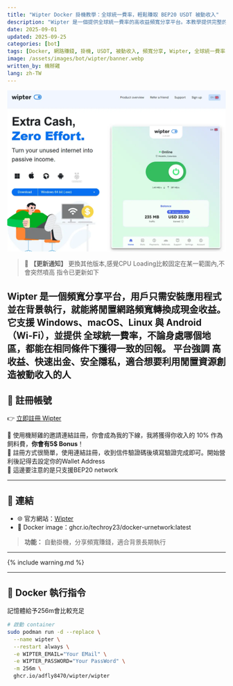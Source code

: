 ```yaml
---
title: "Wipter Docker 掛機教學：全球統一費率，輕鬆賺取 BEP20 USDT 被動收入"
description: "Wipter 是一個提供全球統一費率的高收益頻寬分享平台。本教學提供完整的 Docker 掛機部署指令，教你如何利用閒置頻寬自動賺取 BEP20 USDT，並享有 5 美元註冊獎勵。快速部署 Wipter 節點，打造穩定的被動收入來源。"
date: 2025-09-01
updated: 2025-09-25
categories: [bot]
tags: [Docker, 網路賺錢, 掛機, USDT, 被動收入, 頻寬分享, Wipter, 全球統一費率]
image: /assets/images/bot/wipter/banner.webp
written_by: 機掰雞
lang: zh-TW
---
```


![Wipter 封面圖](/assets/images/bot/wipter/banner.webp)
> 📢 **【更新通知】**
> 更換其他版本,感覺CPU Loading比較固定在某一範圍內,不會突然噴高
> 指令已更新如下

**Wipter** 是一個頻寬分享平台，用戶只需安裝應用程式並在背景執行，就能將閒置網路頻寬轉換成現金收益。
它支援 Windows、macOS、Linux 與 Android（Wi-Fi），並提供 全球統一費率，不論身處哪個地區，都能在相同條件下獲得一致的回報。
平台強調 高收益、快速出金、安全隱私，適合想要利用閒置資源創造被動收入的人
---

## 📝 註冊帳號

👉 [立即註冊 Wipter](https://wipter.com/en/register?via=CC23A1C078)

🎉 使用機掰雞的邀請連結註冊，你會成為我的下線，我將獲得你收入的 10% 作為飼料費，**你會有5$ Bonus**！  
🎉 註冊方式很簡單，使用連結註冊，收到信件驗證碼後填寫驗證完成即可。開始營利後記得去設定你的Wallet Address  
🎉 這邊要注意的是只支援BEP20 network

---

## 🔗 連結

- 🌐 官方網站：[Wipter](https://wipter.com/en)
- 🐳 Docker image：ghcr.io/techroy23/docker-urnetwork:latest
> **功能：** 自動掛機，分享頻寬賺錢，適合背景長期執行

---

{% include warning.md %}

---

## 🐳 Docker 執行指令
記憶體給予256m會比較充足
```bash
# 啟動 container
sudo podman run -d --replace \
  --name wipter \
  --restart always \
  -e WIPTER_EMAIL="Your EMail" \
  -e WIPTER_PASSWORD="Your PassWord" \
  -m 256m \
  ghcr.io/adfly8470/wipter/wipter
```
